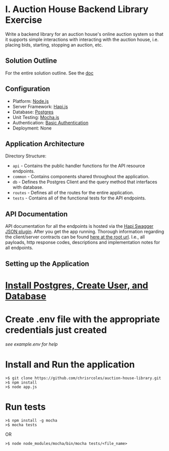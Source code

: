 # I. Auction House Backend Library Exercise

Write a backend library for an auction house's online auction
system so that it supports simple interactions with interacting
with the auction house, i.e. placing bids, starting, stopping
an auction, etc.

## Solution Outline
For the entire solution outline. See the [doc](/docs/solution-outline.md)

## Configuration
- Platform: [Node.js](https://nodejs.org)
- Server Framework: [Hapi.js](https://hapijs.com)
- Database: [Postgres](https://www.postgresql.org/)
- Unit Testing: [Mocha.js](https://mochajs.org)
- Authentication: [Basic Authentication](https://en.wikipedia.org/wiki/Basic_access_authentication)
- Deployment: None

## Application Architecture

Directory Structure:

- `api`    - Contains the public handler functions for the API resource endpoints.
- `common` - Contains components shared throughout the application.
- `db`     - Defines the Postgres Client and the query method that interfaces with database.
- `routes` - Defines all of the routes for the entire application.
- `tests`  - Contains all of the functional tests for the API endpoints.

## API Documentation

API documentation for all the endpoints is hosted via the [Hapi Swagger JSON plugin](https://github.com/glennjones/hapi-swagger).
After you get the app running. Thorough information regarding the client/server
contracts can be found [here at the root url](https://localhost:8081). I.e.,
all payloads, http response codes, descriptions and implementation notes for all endpoints.

## Setting up the Application

# [Install Postgres, Create User, and Database](/docs/install-postgres.md)

# Create .env file with the appropriate credentials just created
*see example.env for help*

# Install and Run the application

```
>$ git clone https://github.com/chrisrcoles/auction-house-library.git
>$ npm install
>$ node app.js
```

# Run tests

```
>$ npm install -g mocha
>$ mocha tests
```

OR
```
>$ node node_modules/mocha/bin/mocha tests/<file_name>
```



